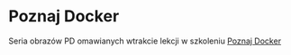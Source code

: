 # Poznaj Docker

Seria obrazów PD omawianych wtrakcie lekcji w szkoleniu [Poznaj Docker](https://poznajdocker.pl)


